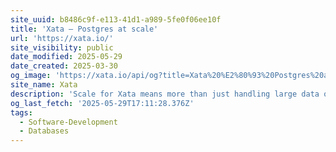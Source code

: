```yaml
---
site_uuid: b8486c9f-e113-41d1-a989-5fe0f06ee10f
title: 'Xata – Postgres at scale'
url: 'https://xata.io/'
site_visibility: public
date_modified: 2025-05-29
date_created: 2025-03-30
og_image: 'https://xata.io/api/og?title=Xata%20%E2%80%93%20Postgres%20at%20scale'
site_name: Xata
description: 'Scale for Xata means more than just handling large data or compute. It’s about scaling team productivity and operations'
og_last_fetch: '2025-05-29T17:11:28.376Z'
tags:
  - Software-Development
  - Databases
---
```


